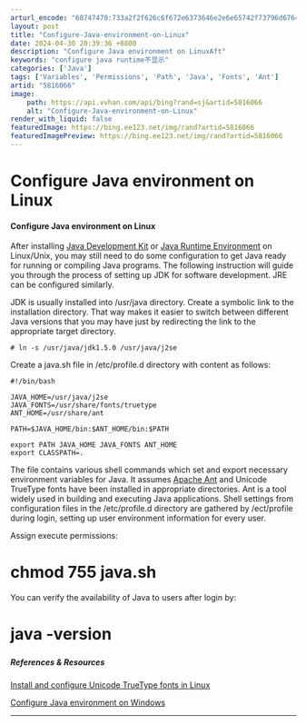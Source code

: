 ```yaml
---
arturl_encode: "68747470:733a2f2f626c6f672e6373646e2e6e65742f73796d67647779:682f61727469636c652f64657461696c732f35383136303636"
layout: post
title: "Configure-Java-environment-on-Linux"
date: 2024-04-30 20:39:36 +0800
description: "Configure Java environment on LinuxAft"
keywords: "configure java runtime不显示"
categories: ['Java']
tags: ['Variables', 'Permissions', 'Path', 'Java', 'Fonts', 'Ant']
artid: "5816066"
image:
    path: https://api.vvhan.com/api/bing?rand=sj&artid=5816066
    alt: "Configure-Java-environment-on-Linux"
render_with_liquid: false
featuredImage: https://bing.ee123.net/img/rand?artid=5816066
featuredImagePreview: https://bing.ee123.net/img/rand?artid=5816066
---
```


# Configure Java environment on Linux

#### Configure Java environment on Linux

After installing
[Java Development Kit](http://java.sun.com/javase/6/webnotes/install/jdk/install-linux.html)
or
[Java Runtime Environment](http://java.sun.com/javase/6/webnotes/install/jre/install-linux.html)
on Linux/Unix, you may still need to do some configuration to get Java ready for running or compiling Java programs. The following instruction will guide you through the process of setting up JDK for software development. JRE can be configured similarly.

JDK is usually installed into
/usr/java
directory. Create a symbolic link to the installation directory. That way makes it easier to switch between different Java versions that you may have just by redirecting the link to the appropriate target directory.

```
# ln -s /usr/java/jdk1.5.0 /usr/java/j2se
```

Create a
java.sh
file in
/etc/profile.d
directory with content as follows:

```
#!/bin/bash
           
JAVA_HOME=/usr/java/j2se
JAVA_FONTS=/usr/share/fonts/truetype
ANT_HOME=/usr/share/ant
                       
PATH=$JAVA_HOME/bin:$ANT_HOME/bin:$PATH
                                       
export PATH JAVA_HOME JAVA_FONTS ANT_HOME
export CLASSPATH=.
```

The file contains various shell commands which set and export necessary environment variables for Java. It assumes
[Apache Ant](http://ant.apache.org/)
and Unicode TrueType fonts have been installed in appropriate directories. Ant is a tool widely used in building and executing Java applications. Shell settings from configuration files in the
/etc/profile.d
directory are gathered by
/ect/profile
during login, setting up user environment information for every user.

Assign execute permissions:

# chmod 755 java.sh

You can verify the availability of Java to users after login by:

# java -version

##### 

##### References & Resources

[Install and configure Unicode TrueType fonts in Linux](http://vietunicode.sourceforge.net/howto/fontlinux.html)
  
[Configure Java environment on Windows](http://writeblog.csdn.net/javaonwindows.html)

---